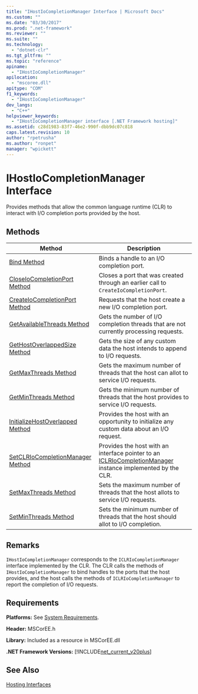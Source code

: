 ```yaml
---
title: "IHostIoCompletionManager Interface | Microsoft Docs"
ms.custom: ""
ms.date: "03/30/2017"
ms.prod: ".net-framework"
ms.reviewer: ""
ms.suite: ""
ms.technology: 
  - "dotnet-clr"
ms.tgt_pltfrm: ""
ms.topic: "reference"
apiname: 
  - "IHostIoCompletionManager"
apilocation: 
  - "mscoree.dll"
apitype: "COM"
f1_keywords: 
  - "IHostIoCompletionManager"
dev_langs: 
  - "C++"
helpviewer_keywords: 
  - "IHostIoCompletionManager interface [.NET Framework hosting]"
ms.assetid: c28d1983-83f7-46e2-990f-dbb9dc07c818
caps.latest.revision: 10
author: "rpetrusha"
ms.author: "ronpet"
manager: "wpickett"
---
```

# IHostIoCompletionManager Interface
Provides methods that allow the common language runtime (CLR) to interact with I/O completion ports provided by the host.  
  
## Methods  
  
|Method|Description|  
|------------|-----------------|  
|[Bind Method](../../../../docs/framework/unmanaged-api/hosting/ihostiocompletionmanager-bind-method.md)|Binds a handle to an I/O completion port.|  
|[CloseIoCompletionPort Method](../../../../docs/framework/unmanaged-api/hosting/ihostiocompletionmanager-closeiocompletionport-method.md)|Closes a port that was created through an earlier call to `CreateIoCompletionPort`.|  
|[CreateIoCompletionPort Method](../../../../docs/framework/unmanaged-api/hosting/ihostiocompletionmanager-createiocompletionport-method.md)|Requests that the host create a new I/O completion port.|  
|[GetAvailableThreads Method](../../../../docs/framework/unmanaged-api/hosting/ihostiocompletionmanager-getavailablethreads-method.md)|Gets the number of I/O completion threads that are not currently processing requests.|  
|[GetHostOverlappedSize Method](../../../../docs/framework/unmanaged-api/hosting/ihostiocompletionmanager-gethostoverlappedsize-method.md)|Gets the size of any custom data the host intends to append to I/O requests.|  
|[GetMaxThreads Method](../../../../docs/framework/unmanaged-api/hosting/ihostiocompletionmanager-getmaxthreads-method.md)|Gets the maximum number of threads that the host can allot to service I/O requests.|  
|[GetMinThreads Method](../../../../docs/framework/unmanaged-api/hosting/ihostiocompletionmanager-getminthreads-method.md)|Gets the minimum number of threads that the host provides to service I/O requests.|  
|[InitializeHostOverlapped Method](../../../../docs/framework/unmanaged-api/hosting/ihostiocompletionmanager-initializehostoverlapped-method.md)|Provides the host with an opportunity to initialize any custom data about an I/O request.|  
|[SetCLRIoCompletionManager Method](../../../../docs/framework/unmanaged-api/hosting/ihostiocompletionmanager-setclriocompletionmanager-method.md)|Provides the host with an interface pointer to an [ICLRIoCompletionManager](../../../../docs/framework/unmanaged-api/hosting/iclriocompletionmanager-interface.md) instance implemented by the CLR.|  
|[SetMaxThreads Method](../../../../docs/framework/unmanaged-api/hosting/ihostiocompletionmanager-setmaxthreads-method.md)|Sets the maximum number of threads that the host allots to service I/O requests.|  
|[SetMinThreads Method](../../../../docs/framework/unmanaged-api/hosting/ihostiocompletionmanager-setminthreads-method.md)|Sets the minimum number of threads that the host should allot to I/O completion.|  
  
## Remarks  
 `IHostIoCompletionManager` corresponds to the `ICLRIoCompletionManager` interface implemented by the CLR. The CLR calls the methods of `IHostIoCompletionManager` to bind handles to the ports that the host provides, and the host calls the methods of `ICLRIoCompletionManager` to report the completion of I/O requests.  
  
## Requirements  
 **Platforms:** See [System Requirements](../../../../docs/framework/get-started/system-requirements.md).  
  
 **Header:** MSCorEE.h  
  
 **Library:** Included as a resource in MSCorEE.dll  
  
 **.NET Framework Versions:** [!INCLUDE[net_current_v20plus](../../../../includes/net-current-v20plus-md.md)]  
  
## See Also  
 [Hosting Interfaces](../../../../docs/framework/unmanaged-api/hosting/hosting-interfaces.md)